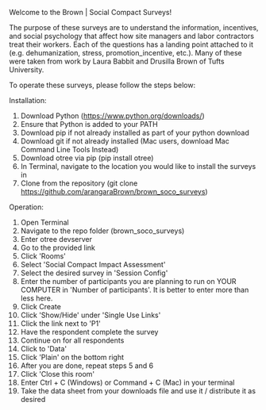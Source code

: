 Welcome to the Brown | Social Compact Surveys!

The purpose of these surveys are to understand the information, incentives, and social psychology that affect how site managers and labor contractors treat their workers. 
Each of the questions has a landing point attached to it (e.g. dehumanization, stress, promotion_incentive, etc.). Many of these were taken from work by Laura Babbit and Drusilla Brown of
Tufts University.

To operate these surveys, please follow the steps below:

Installation:
1. Download Python (https://www.python.org/downloads/)
2. Ensure that Python is added to your PATH
3. Download pip if not already installed as part of your python download
4. Download git if not already installed (Mac users, download Mac Command Line Tools Instead)
5. Download otree via pip (pip install otree)
6. In Terminal, navigate to the location you would like to install the surveys in
7. Clone from the repository (git clone https://github.com/arangaraBrown/brown_soco_surveys)

Operation:
1. Open Terminal
2. Navigate to the repo folder (brown_soco_surveys)
3. Enter otree devserver
4. Go to the provided link
5. Click 'Rooms'
6. Select 'Social Compact Impact Assessment'
7. Select the desired survey in 'Session Config'
8. Enter the number of participants you are planning to run on YOUR COMPUTER in 'Number of participants'. It is better to enter more than less here.
9. Click Create
10. Click 'Show/Hide' under 'Single Use Links'
11. Click the link next to 'P1'
12. Have the respondent complete the survey
13. Continue on for all respondents
14. Click to 'Data'
15. Click 'Plain' on the bottom right
16. After you are done, repeat steps 5 and 6
17. Click 'Close this room'
18. Enter Ctrl + C (Windows) or Command + C (Mac) in your terminal
19. Take the data sheet from your downloads file and use it / distribute it as desired
